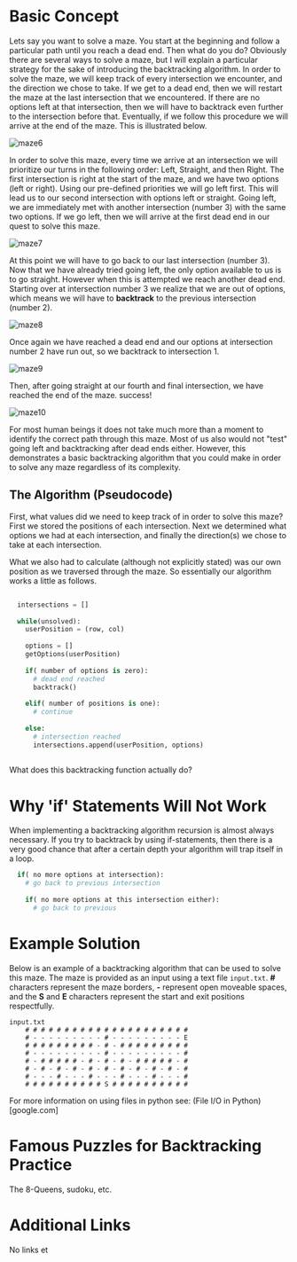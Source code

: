 # Basic Concept

Lets say you want to solve a maze. You start at the beginning and follow a particular path until you reach a dead end. Then what do you do? Obviously there are several ways to solve a maze, but I will explain a particular strategy for the sake of introducing the backtracking algorithm. In order to solve the maze, we will keep track of every intersection we encounter, and the direction we chose to take. If we get to a dead end, then we will restart the maze at the last intersection that we encountered. If there are no options left at that intersection, then we will have to backtrack even further to the intersection before that. Eventually, if we follow this procedure we will arrive at the end of the maze. This is illustrated below.

![maze6](https://user-images.githubusercontent.com/33202952/124016802-04a20600-d9b4-11eb-9295-1f8cae5809db.png)

In order to solve this maze, every time we arrive at an intersection we will prioritize our turns in the following order: Left, Straight, and then Right. The first intersection is right at the start of the maze, and we have two options (left or right). Using our pre-defined priorities we will go left first. This will lead us to our second intersection with options left or straight. Going left, we are immediately met with another intersection (number 3) with the same two options. If we go left, then we will arrive at the first dead end in our quest to solve this maze.

![maze7](https://user-images.githubusercontent.com/33202952/124018123-8181af80-d9b5-11eb-8b47-d7656fca1119.png)

At this point we will have to go back to our last intersection (number 3). Now that we have already tried going left, the only option available to us is to go straight. However when this is attempted we reach another dead end. Starting over at intersection number 3 we realize that we are out of options, which means we will have to **backtrack** to the previous intersection (number 2).

![maze8](https://user-images.githubusercontent.com/33202952/124019184-b80bfa00-d9b6-11eb-814e-a46a07cb0b2f.png)

Once again we have reached a dead end and our options at intersection number 2 have run out, so we backtrack to intersection 1. 

![maze9](https://user-images.githubusercontent.com/33202952/124130628-fd7b0680-da4c-11eb-8dea-434a3e28db1d.png)

Then, after going straight at our fourth and final intersection, we have reached the end of the maze. success!

![maze10](https://user-images.githubusercontent.com/33202952/124131206-90b43c00-da4d-11eb-9c14-c90d3cd82e0b.png)

For most human beings it does not take much more than a moment to identify the correct path through this maze. Most of us also would not "test" going left and backtracking after dead ends either. However, this demonstrates a basic backtracking algorithm that you could make in order to solve any maze regardless of its complexity. 

## The Algorithm (Pseudocode)

First, what values did we need to keep track of in order to solve this maze? First we stored the positions of each intersection. Next we determined what options we had at each intersection, and finally the direction(s) we chose to take at each intersection.

What we also had to calculate (although not explicitly stated) was our own position as we traversed through the maze. So essentially our algorithm works a little as follows.

```python

  intersections = []
  
  while(unsolved):
    userPosition = (row, col)
    
    options = []
    getOptions(userPosition)
    
    if( number of options is zero):
      # dead end reached
      backtrack()
    
    elif( number of positions is one):
      # continue
      
    else:
      # intersection reached
      intersections.append(userPosition, options)
  
```

What does this backtracking function actually do? 

# Why 'if' Statements Will Not Work

When implementing a backtracking algorithm recursion is almost always necessary. If you try to backtrack by using if-statements, then there is a very good chance that after a certain depth your algorithm will trap itself in a loop. 

```python
  if( no more options at intersection):
    # go back to previous intersection
    
    if( no more options at this intersection either):
      # go back to previous
```

# Example Solution

Below is an example of a backtracking algorithm that can be used to solve this maze. The maze is provided as an input using a text file ```input.txt```. **#** characters represent the maze borders, **-** represent open moveable spaces, and the **S** and **E** characters represent the start and exit positions respectfully. 

```
input.txt
    # # # # # # # # # # # # # # # # # # # # #
    # - - - - - - - - - # - - - - - - - - - E
    # # # # # # # # # - # - # # # # # # # # #
    # - - - - - - - - - # - - - - - - - - - #
    # - # # # # # - # - # - # - # # # # # - #
    # - # - # - # - # - # - # - # - # - # - #
    # - - - # - - - # - - - # - - - # - - - #
    # # # # # # # # # # S # # # # # # # # # #
```

For more information on using files in python see: (File I/O in Python)[google.com]

# Famous Puzzles for Backtracking Practice

The 8-Queens, sudoku, etc.

# Additional Links

No links et

